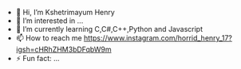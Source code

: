 - 👋 Hi, I’m Kshetrimayum Henry
- 👀 I’m interested in ...
- 🌱 I’m currently learning C,C#,C++,Python and Javascript
- 📫 How to reach me https://www.instagram.com/horrid_henry_17?igsh=cHRhZHM3bDFqbW9m
- ⚡ Fun fact: ...

<!---
henry-ksh/henry-ksh is a ✨ special ✨ repository because its `README.md` (this file) appears on your GitHub profile.
You can click the Preview link to take a look at your changes.
--->
